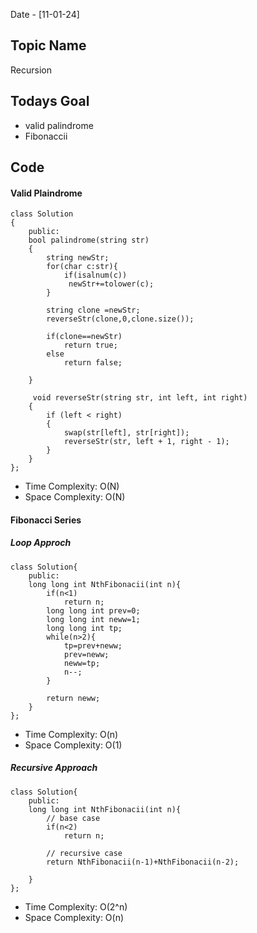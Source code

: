 Date - [11-01-24]

## Topic Name

Recursion

## Todays Goal

* valid palindrome
* Fibonaccii

## Code

#### Valid Plaindrome

```
class Solution
{
    public:
    bool palindrome(string str)
    {
        string newStr;
        for(char c:str){
            if(isalnum(c))
             newStr+=tolower(c);
        }

        string clone =newStr;
        reverseStr(clone,0,clone.size());
  
        if(clone==newStr)
            return true;
        else
            return false;

    }  

     void reverseStr(string str, int left, int right)
    {
        if (left < right)
        {
            swap(str[left], str[right]);
            reverseStr(str, left + 1, right - 1);
        }
    }
};
```

* Time Complexity: O(N)
* Space Complexity: O(N)

#### Fibonacci Series

##### Loop Approch

```
class Solution{
    public:
    long long int NthFibonacii(int n){
        if(n<1)
            return n;
        long long int prev=0;
        long long int neww=1;
        long long int tp;
        while(n>2){
            tp=prev+neww;
            prev=neww;
            neww=tp;
            n--;
        }

        return neww;  
    }
};
```

* Time Complexity: O(n)
* Space Complexity: O(1)

##### Recursive Approach

```
class Solution{
    public:
    long long int NthFibonacii(int n){
        // base case
        if(n<2)
            return n;

        // recursive case 
        return NthFibonacii(n-1)+NthFibonacii(n-2);
      
    }
};
```

* Time Complexity: O(2^n)
* Space Complexity: O(n)
